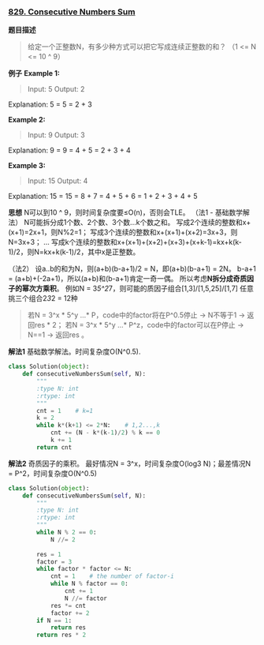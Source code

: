 ### [829. Consecutive Numbers Sum](https://leetcode.com/problems/consecutive-numbers-sum/description/)

**题目描述**
> 给定一个正整数N，有多少种方式可以把它写成连续正整数的和？
（1 <= N <= 10 ^ 9）

**例子**
**Example 1:**
>Input: 5
Output: 2

Explanation: 5 = 5 = 2 + 3

**Example 2:**
>Input: 9
Output: 3

Explanation: 9 = 9 = 4 + 5 = 2 + 3 + 4

**Example 3:**
>Input: 15
Output: 4

Explanation: 15 = 15 = 8 + 7 = 4 + 5 + 6 = 1 + 2 + 3 + 4 + 5

**思想**
N可以到10 ^ 9，则时间复杂度要≤O(n)，否则会TLE。
（法1 - 基础数学解法）
N可能拆分成1个数、2个数、3个数...k个数之和。
写成2个连续的整数和x+(x+1)=2x+1，则N%2=1；
写成3个连续的整数和x+(x+1)+(x+2)=3x+3，则N=3x+3；
...
写成k个连续的整数和x+(x+1)+(x+2)+(x+3)+(x+k-1)=kx+k(k-1)/2，则N=kx+k(k-1)/2，其中x是正整数。

（法2）
设a..b的和为N，则(a+b)(b-a+1)/2 = N，即(a+b)(b-a+1) = 2N。
b-a+1 = (a+b)+(-2a+1)，所以(a+b)和(b-a+1)肯定一奇一偶。
所以考虑**N拆分成奇质因子的幂次方乘积**。
例如N = 3*5^2*7，则可能的质因子组合[1,3]/[1,5,25]/[1,7] 任意挑三个组合2*3*2 = 12种
> 若N = 3^x \* 5^y ...\* P，code中的factor将在P^0.5停止 → N不等于1 → 返回res \* 2；
> 若N = 3^x \* 5^y ...\* P^z，code中的factor可以在P停止 → N==1 → 返回res 。

**解法1**
基础数学解法。时间复杂度O(N^0.5).
```python
class Solution(object):
    def consecutiveNumbersSum(self, N):
        """
        :type N: int
        :rtype: int
        """
        cnt = 1    # k=1
        k = 2
        while k*(k+1) <= 2*N:    # 1,2...,k
            cnt += (N - k*(k-1)/2) % k == 0
            k += 1
        return cnt
```
**解法2**
奇质因子的乘积。
最好情况N = 3\^x，时间复杂度O(log3 N)；最差情况N = P\^2，时间复杂度O(N^0.5)
```python
class Solution(object):
    def consecutiveNumbersSum(self, N):
        """
        :type N: int
        :rtype: int
        """
        while N % 2 == 0:
            N //= 2
        
        res = 1
        factor = 3
        while factor * factor <= N:
            cnt = 1    # the number of factor-i
            while N % factor == 0:
                cnt += 1
                N //= factor
            res *= cnt
            factor += 2
        if N == 1:
            return res
        return res * 2
```